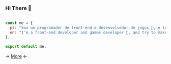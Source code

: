### Hi There 👋

```js

const me = {
  pt: "Sou um programador de front-end e desenvolvedor de jogos 👾, e tento fazer animações e pixel 🥲",
  en: "I'm a front-end developer and games developer 👾, and try to make animations and pixel art 🥲",
};

export default me;

```

-> [More](./More/Readme.md) <-

<!-- --- -->
<!-- [More Ideas](https://github.com/abhisheknaiidu/awesome-github-profile-readme); -->
<!-- --- -->
